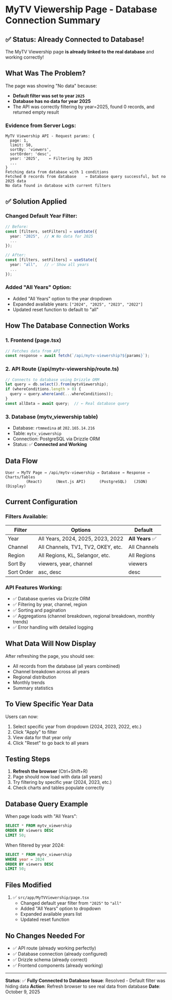 # MyTV Viewership Page - Database Connection Summary

## ✅ Status: Already Connected to Database!

The MyTV Viewership page **is already linked to the real database** and working correctly!

## What Was The Problem?

The page was showing "No data" because:
- **Default filter was set to year `2025`**
- **Database has no data for year 2025**
- The API was correctly filtering by year=2025, found 0 records, and returned empty result

### Evidence from Server Logs:
```
MyTV Viewership API - Request params: {
  page: 1,
  limit: 50,
  sortBy: 'viewers',
  sortOrder: 'desc',
  year: '2025',    ← Filtering by 2025
  ...
}
Fetching data from database with 1 conditions
Fetched 0 records from database    ← Database query successful, but no 2025 data
No data found in database with current filters
```

## ✅ Solution Applied

### Changed Default Year Filter:
```typescript
// Before:
const [filters, setFilters] = useState({
  year: "2025",  // ❌ No data for 2025
  ...
});

// After:
const [filters, setFilters] = useState({
  year: "all",   // ✅ Show all years
  ...
});
```

### Added "All Years" Option:
- Added "All Years" option to the year dropdown
- Expanded available years: `["2024", "2025", "2023", "2022"]`
- Updated reset function to default to "all"

## How The Database Connection Works

### 1. Frontend (page.tsx)
```typescript
// Fetches data from API
const response = await fetch(`/api/mytv-viewership?${params}`);
```

### 2. API Route (/api/mytv-viewership/route.ts)
```typescript
// Connects to database using Drizzle ORM
let query = db.select().from(mytvViewership);
if (whereConditions.length > 0) {
  query = query.where(and(...whereConditions));
}
const allData = await query;  // ← Real database query
```

### 3. Database (mytv_viewership table)
- Database: `rtmmedina` at `202.165.14.216`
- Table: `mytv_viewership`
- Connection: PostgreSQL via Drizzle ORM
- Status: ✅ **Connected and Working**

## Data Flow

```
User → MyTV Page → /api/mytv-viewership → Database → Response → Charts/Tables
         (React)      (Next.js API)      (PostgreSQL)   (JSON)   (Display)
```

## Current Configuration

### Filters Available:
| Filter | Options | Default |
|--------|---------|---------|
| Year | All Years, 2024, 2025, 2023, 2022 | **All Years** ✅ |
| Channel | All Channels, TV1, TV2, OKEY, etc. | All Channels |
| Region | All Regions, KL, Selangor, etc. | All Regions |
| Sort By | viewers, year, channel | viewers |
| Sort Order | asc, desc | desc |

### API Features Working:
- ✅ Database queries via Drizzle ORM
- ✅ Filtering by year, channel, region
- ✅ Sorting and pagination
- ✅ Aggregations (channel breakdown, regional breakdown, monthly trends)
- ✅ Error handling with detailed logging

## What Data Will Now Display

After refreshing the page, you should see:
- All records from the database (all years combined)
- Channel breakdown across all years
- Regional distribution
- Monthly trends
- Summary statistics

## To View Specific Year Data

Users can now:
1. Select specific year from dropdown (2024, 2023, 2022, etc.)
2. Click "Apply" to filter
3. View data for that year only
4. Click "Reset" to go back to all years

## Testing Steps

1. **Refresh the browser** (Ctrl+Shift+R)
2. Page should now load with data (all years)
3. Try filtering by specific year (2024, 2023, etc.)
4. Check charts and tables populate correctly

## Database Query Example

When page loads with "All Years":
```sql
SELECT * FROM mytv_viewership
ORDER BY viewers DESC
LIMIT 50;
```

When filtered by year 2024:
```sql
SELECT * FROM mytv_viewership
WHERE year = 2024
ORDER BY viewers DESC
LIMIT 50;
```

## Files Modified

1. ✅ `src/app/MyTVViewership/page.tsx`
   - Changed default year filter from `"2025"` to `"all"`
   - Added "All Years" option to dropdown
   - Expanded available years list
   - Updated reset function

## No Changes Needed For

- ✅ API route (already working perfectly)
- ✅ Database connection (already configured)
- ✅ Drizzle schema (already correct)
- ✅ Frontend components (already working)

---

**Status**: ✅ **Fully Connected to Database**
**Issue**: Resolved - Default filter was hiding data
**Action**: Refresh browser to see real data from database
**Date**: October 9, 2025

